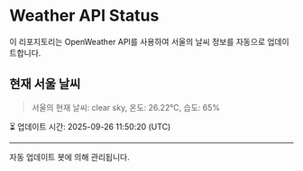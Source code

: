 
# Weather API Status

이 리포지토리는 OpenWeather API를 사용하여 서울의 날씨 정보를 자동으로 업데이트합니다.

## 현재 서울 날씨
> 서울의 현재 날씨: clear sky, 온도: 26.22°C, 습도: 65%

⏳ 업데이트 시간: 2025-09-26 11:50:20 (UTC)

---
자동 업데이트 봇에 의해 관리됩니다.
